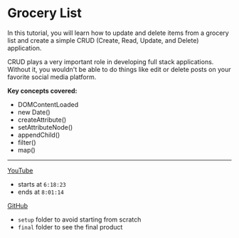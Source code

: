# Grocery List

In this tutorial, you will learn how to update and delete items from a grocery list and create a simple CRUD (Create, Read, Update, and Delete) application.

CRUD plays a very important role in developing full stack applications. Without it, you wouldn't be able to do things like edit or delete posts on your favorite social media platform.  

**Key concepts covered:**

- DOMContentLoaded
- new Date()
- createAttribute()
- setAttributeNode()
- appendChild()
- filter()
- map()

---
[YouTube](https://www.youtube.com/watch?v=3PHXvlpOkf4&t=22703s)
- starts at `6:18:23`
- ends at `8:01:14`

[GitHub](https://github.com/john-smilga/javascript-basic-projects/tree/master/14-grocery-bud)
- `setup` folder to avoid starting from scratch
- `final` folder to see the final product